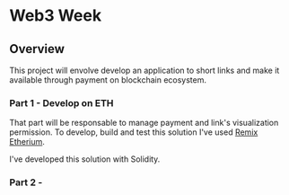 # Web3 Week

## Overview

This project will envolve develop an application to short links and make it available through payment on blockchain ecosystem.

### Part 1 - Develop on ETH

That part will be responsable to manage payment and link's visualization permission. To develop, build and test this solution I've used [Remix Etherium](https://remix.ethereum.org/).

I've developed this solution with Solidity.

### Part 2 -
